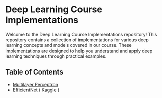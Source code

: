 # Deep Learning Course Implementations

Welcome to the Deep Learning Course Implementations repository! This repository contains a collection of implementations for various deep learning concepts and models covered in our course. These implementations are designed to help you understand and apply deep learning techniques through practical examples.

## Table of Contents
- [Multilayer Perceptron](https://github.com/arzzhub/DL2024/blob/main/mlp.ipynb)
- [EfficientNet](https://github.com/arzzhub/DL2024/blob/main/mlp.ipynb) ( [Kaggle](https://www.kaggle.com/datasets/paultimothymooney/chest-xray-pneumonia) )
